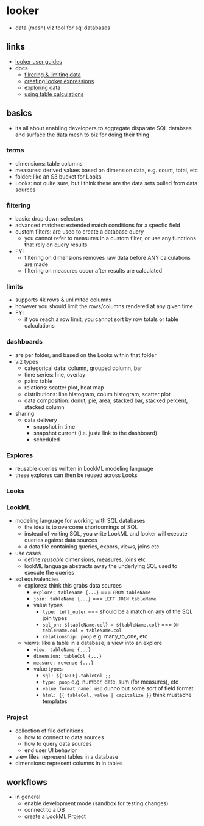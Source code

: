 # looker

- data (mesh) viz tool for sql databases

## links

- [looker user guides](https://connect.looker.com/)
- docs
  - [filrering & limiting data](https://docs.looker.com/exploring-data/filtering-and-limiting)
  - [creating looker expressions](https://docs.looker.com/exploring-data/creating-looker-expressions)
  - [exploring data](https://docs.looker.com/exploring-data/exploring-data)
  - [using table calculations](https://docs.looker.com/exploring-data/using-table-calculations)

## basics

- its all about enabling developers to aggregate disparate SQL databses and surface the data mesh to biz for doing their thing

### terms

- dimensions: table columns
- measures: derived values based on dimension data, e.g. count, total, etc
- folder: like an S3 bucket for Looks
- Looks: not quite sure, but i think these are the data sets pulled from data sources

### filtering

- basic: drop down selectors
- advanced matches: extended match conditions for a specfic field
- custom filters: are used to create a database query
  - you cannot refer to measures in a custom filter, or use any functions that rely on query results
- FYI
  - filtering on dimensions removes raw data before ANY calculations are made
  - filtering on measures occur after results are calculated

### limits

- supports 4k rows & unlimited columns
- however you should limit the rows/columns rendered at any given time
- FYI
  - if you reach a row limit, you cannot sort by row totals or table calculations

### dashboards

- are per folder, and based on the Looks within that folder
- viz types
  - categorical data: column, grouped column, bar
  - time series: line, overlay
  - pairs: table
  - relations: scatter plot, heat map
  - distributions: line histogram, colum histogram, scatter plot
  - data composition: donut, pie, area, stacked bar, stacked percent, stacked column
- sharing
  - data delivery
    - snapshot in time
    - snapshot current (i.e. justa link to the dashboard)
    - scheduled

### Explores

- reusable queries written in LookML modeling language
- these explores can then be reused across Looks

### Looks

### LookML

- modeling language for working with SQL databases
  - the idea is to overcome shortcomings of SQL
  - instead of writing SQL, you write LookML and looker will execute queries against data sources
  - a data file containing queries, expors, views, joins etc
- use cases
  - define _reusable_ dimensions, measures, joins etc
  - lookML language abstracts away the underlying SQL used to execute the queries
- sql equivalencies
  - explores: think this grabs data sources
    - `explore: tableName {...}` === `FROM tableName`
    - `join: tableName {...}` === `LEFT JOIN tableName`
    - value types
      - `type: left_outer` === should be a match on any of the SQL join types
      - `sql_on: ${tableName.col} = ${tableName.col}` === `ON tableName.col = tableName.col`
      - `relationship: poop` e.g. many_to_one, etc
  - views: like a table in a database; a view into an explore
    - `view: tableName {...}`
    - `dimension: tableCol {...}`
    - `measure: revenue {...}`
    - value types
      - `sql: ${TABLE}.tableCol ;;`
      - `type: poop` e.g. number, date, sum (for measures), etc
      - `value_format_name: usd` dunno but some sort of field format
      - `html: {{ tableCol._value | capitalize }}` think mustache templates

### Project

- collection of file definitions
  - how to connect to data sources
  - how to query data sources
  - end user UI behavior
- view files: represent tables in a database
- dimensions: represent columns in in tables

## workflows

- in general
  - enable development mode (sandbox for testing changes)
  - connect to a DB
  - create a LookML Project

